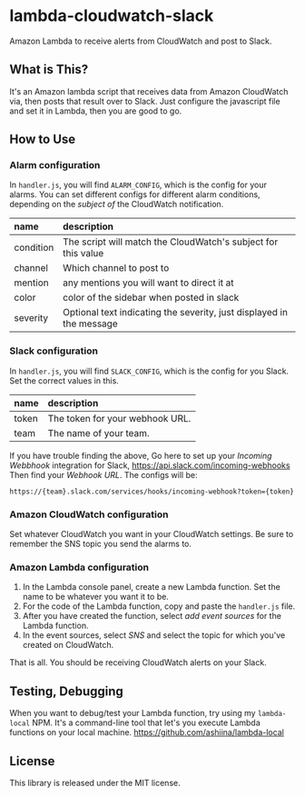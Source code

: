 # lambda-cloudwatch-slack
Amazon Lambda to receive alerts from CloudWatch and post to Slack.

## What is This? 
It's an Amazon lambda script that receives data from Amazon CloudWatch via, then posts that result over to Slack. 
Just configure the javascript file and set it in Lambda, then you are good to go.

## How to Use
### Alarm configuration
In `handler.js`, you will find `ALARM_CONFIG`, which is the config for your alarms. 
You can set different configs for different alarm conditions, depending on the 
*subject of* the CloudWatch notification.

| name | description |
|:-----------|:------------|
| condition | The script will match the CloudWatch's subject for this value | 
| channel | Which channel to post to |
| mention | any mentions you will want to direct it at |
| color | color of the sidebar when posted in slack | 
| severity | Optional text indicating the severity, just displayed in the message |

### Slack configuration
In `handler.js`, you will find `SLACK_CONFIG`, which is the config for you Slack.
Set the correct values in this.

| name | description |
|:-----------|:------------|
| token | The token for your webhook URL. | 
| team | The name of your team. |

If you have trouble finding the above, 
Go here to set up your *Incoming Webbhook* integration for Slack,
https://api.slack.com/incoming-webhooks
Then find your *Webhook URL*. The configs will be:
```
https://{team}.slack.com/services/hooks/incoming-webhook?token={token}
```

### Amazon CloudWatch configuration
Set whatever CloudWatch you want in your CloudWatch settings. 
Be sure to remember the SNS topic you send the alarms to.

### Amazon Lambda configuration
1. In the Lambda console panel, create a new Lambda function. Set the name to be whatever you want it to be. 
2. For the code of the Lambda function, copy and paste the `handler.js` file. 
3. After you have created the function, select *add event sources* for the Lambda function. 
4. In the event sources, select *SNS* and select the topic for which you've created on CloudWatch. 

That is all. You should be receiving CloudWatch alerts on your Slack.

## Testing, Debugging
When you want to debug/test your Lambda function, try using my `lambda-local` NPM.
It's a command-line tool that let's you execute Lambda functions on your local machine. 
https://github.com/ashiina/lambda-local

## License
This library is released under the MIT license.
